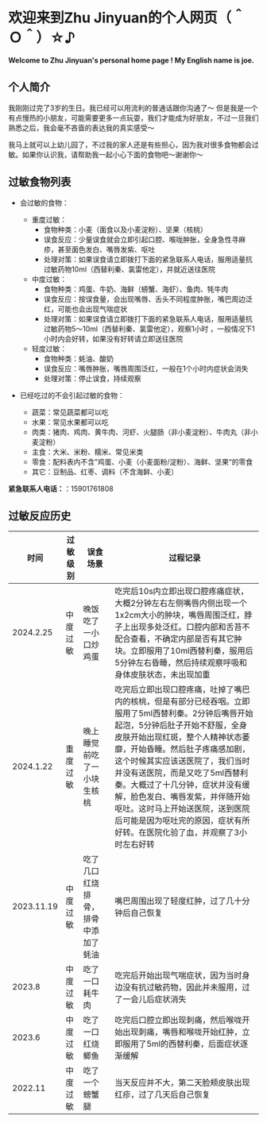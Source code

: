 # 欢迎来到Zhu Jinyuan的个人网页（＾Ｏ＾）☆♪
**Welcome to Zhu Jinyuan's personal home page ! My English name is joe.**
## 个人简介
我刚刚过完了3岁的生日。我已经可以用流利的普通话跟你沟通了～
但是我是一个有点慢热的小朋友，可能需要更多一点玩耍，我们才能成为好朋友，不过一旦我们熟悉之后，我会毫不吝啬的表达我的真实感受～

我马上就可以上幼儿园了，不过我的家人还是有些担心，因为我对很多食物都会过敏。如果你认识我，请帮助我一起小心下面的食物吧～谢谢你～
## 过敏食物列表
- 会过敏的食物：
  - 重度过敏：
    - 食物种类：小麦（面食以及小麦淀粉）、坚果（核桃）
    - 误食反应：少量误食就会立即引起口腔、喉咙肿胀，全身急性寻麻疹，甚至面色发白、嘴唇发紫、呕吐
    - 处理对策：如果误食请立即拨打下面的紧急联系人电话，服用适量抗过敏药物10ml（西替利秦、氯雷他定），并就近送往医院
  - 中度过敏：
    - 食物种类：鸡蛋、牛奶、海鲜（螃蟹、海虾）、鱼肉、牦牛肉
    - 误食反应：按误食量，会出现嘴唇、舌头不同程度肿胀，嘴巴周边泛红，可能也会出现气喘症状
    - 处理对策：如果误食请立即拨打下面的紧急联系人电话，服用适量抗过敏药物5～10ml（西替利秦、氯雷他定），观察1小时 ，一般情况下1小时内会好转，如果没有好转请立即送往医院
  - 轻度过敏：
    - 食物种类：蚝油、酸奶
    - 误食反应：嘴唇肿胀，嘴唇周围泛红，一般在1个小时内症状会消失
    - 处理对策：停止误食，持续观察


- 已经吃过的不会引起过敏的食物：
  - 蔬菜：常见蔬菜都可以吃
  - 水果：常见水果都可以吃
  - 肉类：猪肉、鸡肉、黄牛肉、河虾、火腿肠（非小麦淀粉）、牛肉丸（非小麦淀粉）
  - 主食：大米、米粉、糯米、常见米类
  - 零食：配料表内不含”鸡蛋、小麦（小麦面粉/淀粉）、海鲜、坚果“的零食
  - 其它：豆制品、红枣、调料（不含海鲜、小麦）

**紧急联系人电话：**：15901761808


## 过敏反应历史
|时间|过敏级别|误食场景|过程记录|
|--|--|--|--|
|2024.2.25|中度过敏|晚饭吃了一小口炒鸡蛋|吃完后10s内立即出现口腔疼痛症状，大概2分钟左右左侧嘴唇内侧出现一个1x2cm大小的肿块，嘴唇周围泛红，脖子上出现多处泛红。口腔内部和舌苔不配合查看，不确定内部是否有其它肿块。立即服用了10ml西替利秦，服用后5分钟左右昏睡，然后持续观察呼吸和身体皮肤状态，未出现加重|
|2024.1.22|重度过敏|晚上睡觉前吃了一小块生核桃|吃完后立即出现口腔疼痛，吐掉了嘴巴内的核桃，但是有部分已经吞咽。立即服用了5ml西替利秦。2分钟后嘴唇开始起泡，5分钟后肚子开始不舒服，全身皮肤开始出现红斑，整个人精神状态萎靡，开始昏睡。然后肚子疼痛感加剧，这个时候其实应该送医院了，我们当时并没有送医院，而是又吃了5ml西替利秦。大概过了十几分钟，症状并没有缓解，脸色发白、嘴唇发紫，并伴随开始呕吐。这时马上开始送医院，送到医院后可能是因为呕吐完的原因，症状有所好转。在医院化验了血，并观察了3小时左右好转|
|2023.11.19|中度过敏|吃了几口红烧排骨，排骨中添加了蚝油|嘴巴周围出现了轻度红肿，过了几十分钟后自己恢复|
|2023.8|中度过敏|吃了一口耗牛肉|吃完后开始出现气喘症状，因为当时身边没有抗过敏药物，因此并未服用，过了一会儿后症状消失|
|2023.6|中度过敏|吃了一口红烧鲫鱼|吃完后口腔立即出现刺痛，然后喉咙开始出现刺痛，嘴唇和喉咙开始红肿，立即服用了5ml的西替利秦，后面症状逐渐缓解|
|2022.11|中度过敏|吃了一个螃蟹腿|当天反应并不大，第二天脸颊皮肤出现红疹，过了几天后自己恢复|


























